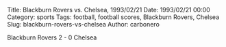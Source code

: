 Title: Blackburn Rovers vs. Chelsea, 1993/02/21
Date: 1993/02/21 00:00
Category: sports
Tags: football, football scores, Blackburn Rovers, Chelsea
Slug: blackburn-rovers-vs-chelsea
Author: carbonero


Blackburn Rovers 2 - 0 Chelsea
